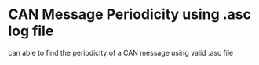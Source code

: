 # CAN Message Periodicity using .asc log file
 can able to find the periodicity of a CAN message using valid .asc file 
